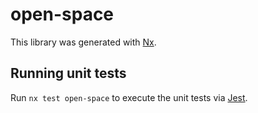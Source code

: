 # open-space

This library was generated with [Nx](https://nx.dev).

## Running unit tests

Run `nx test open-space` to execute the unit tests via [Jest](https://jestjs.io).
